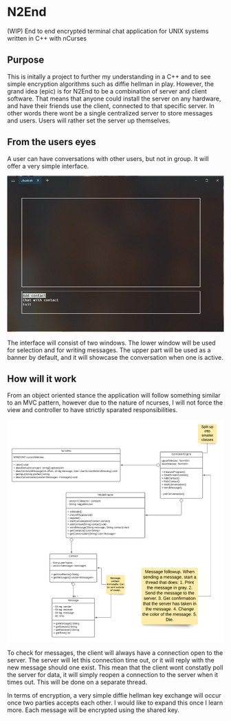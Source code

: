 # N2End
(WIP) End to end encrypted terminal chat application for UNIX systems written in C++ with nCurses

## Purpose
This is initally a project to further my understanding in a C++ and to see simple encryption algorithms such as diffie hellman in play. However, the grand idea (epic) is for N2End to be a combination of server and client software. That means that anyone could install the server on any hardware, and have their friends use the client, connected to that specific server. In other words there wont be a single centralized server to store messages and users. Users will rather set the server up themselves.

## From the users eyes
A user can have conversations with other users, but not in group. It will offer a very simple interface.

![Screenshot1](pictures/Startscreen.png)

The interface will consist of two windows. The lower window will be used for selection and for writing messages. The upper part will be used as a banner by default, and it will showcase the conversation when one is active.

## How will it work

From an object oriented stance the application will follow something similar to an MVC pattern, however due to the nature of ncurses, I will not force the view and controller to have strictly sparated responsibilities.

![Screenshot2](pictures/blank-diagram.png)

To check for messages, the client will always have a connection open to the server. The server will let this connection time out, or it will reply with the new message should one exist. This mean that the client wont constatly poll the server for data, it will simply reopen a connection to the server when it times out. This will be done on a separate thread. 

In terms of encryption, a very simple diffie hellman key exchange will occur once two parties accepts each other. I would like to expand this once I learn more. Each message will be encrypted using the shared key.
